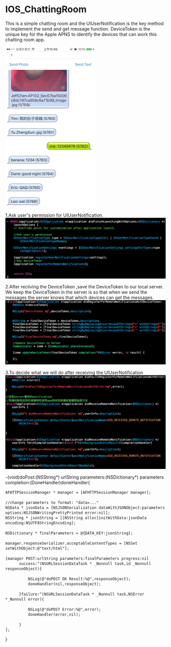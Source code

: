 # IOS_ChattingRoom
 
This is a simple chatting room and the UIUserNotification is the key method to implement the send and get message function.
DeviceToken is the unique key for the Apple APNS to identify the devices that can work this chatting room app.

<img src="https://raw.githubusercontent.com/chen-chien-lung/IOS_ChattingRoom/master/IMG_2765.jpg" width=283px height="504">
 
1.Ask user's permission for UIUserNotification.
<img src="https://github.com/chen-chien-lung/IOS_ChattingRoom/blob/master/RegistUserNotification.png?raw=true">

2.After reciiving the DeviceToken ,save the DeviceToken to our local server.
  We keep the DeviceToken in the server is so that when we send the messages the server knows that which devices can get the messages.
<img src="https://github.com/chen-chien-lung/IOS_ChattingRoom/blob/master/DeviceToken.png?raw=true">

3.To decide what we will do after receiving the UIUserNotification
<img src="https://github.com/chen-chien-lung/IOS_ChattingRoom/blob/master/UserNotification.png?raw=true">


<div>
-(void)doPost:(NSString*) urlString parameters:(NSDictionary*)
parameters completion:(DoneHandler)doneHandler{
    
    AFHTTPSessionManager * manager = [AFHTTPSessionManager manager];
    
    //change parameters to format: "data=..."
    NSData * jsonData = [NSJSONSerialization dataWithJSONObject:parameters options:NSJSONWritingPrettyPrinted error:nil];
    NSString * jsonString = [[NSString alloc]initWithData:jsonData encoding:NSUTF8StringEncoding];
    
    NSDictionary * finalParameters = @{DATA_KEY:jsonString};
    
    manager.responseSerializer.acceptableContentTypes = [NSSet setWithObject:@"text/html"];
    
    [manager POST:urlString parameters:finalParameters progress:nil
          success:^(NSURLSessionDataTask * _Nonnull task,id _Nonnull responseObject){
              
              NSLog(@"doPOST OK Result:%@",responseObject);
              doneHandler(nil,responseObject);
        
          }failure:^(NSURLSessionDataTask * _Nonnull task,NSError *_Nonnull error){
              
              NSLog(@"doPOST Error:%@",error);
              doneHandler(error,nil);
        
          }
    ];
    
}
</div>
